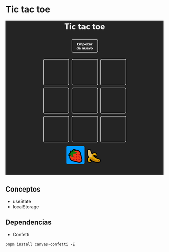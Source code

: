 # Tic tac toe

![Tic tac toe](./screenshot.png)

## Conceptos

- useState
- localStorage

## Dependencias

- Confetti
```
pnpm install canvas-confetti -E
```